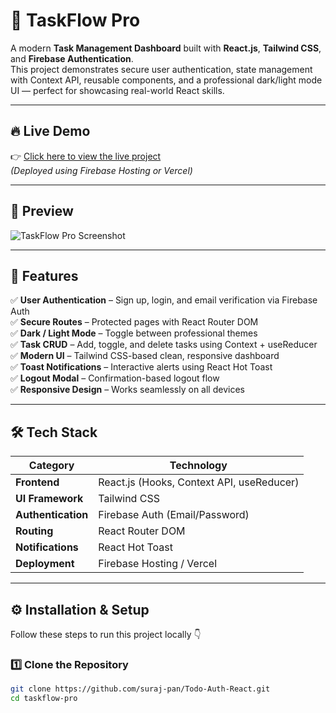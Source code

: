 # 🚀 TaskFlow Pro

A modern **Task Management Dashboard** built with **React.js**, **Tailwind CSS**, and **Firebase Authentication**.  
This project demonstrates secure user authentication, state management with Context API, reusable components, and a professional dark/light mode UI — perfect for showcasing real-world React skills.

---

## 🔥 Live Demo  
👉 [Click here to view the live project](https://your-live-demo-link.vercel.app)  
*(Deployed using Firebase Hosting or Vercel)*

---

## 📸 Preview  
![TaskFlow Pro Screenshot](https://via.placeholder.com/1000x500?text=TaskFlow+Pro+Dashboard+Preview)

---

## 🧠 Features

✅ **User Authentication** – Sign up, login, and email verification via Firebase Auth  
✅ **Secure Routes** – Protected pages with React Router DOM  
✅ **Dark / Light Mode** – Toggle between professional themes  
✅ **Task CRUD** – Add, toggle, and delete tasks using Context + useReducer  
✅ **Modern UI** – Tailwind CSS-based clean, responsive dashboard  
✅ **Toast Notifications** – Interactive alerts using React Hot Toast  
✅ **Logout Modal** – Confirmation-based logout flow  
✅ **Responsive Design** – Works seamlessly on all devices  

---

## 🛠️ Tech Stack

| Category | Technology |
|-----------|-------------|
| **Frontend** | React.js (Hooks, Context API, useReducer) |
| **UI Framework** | Tailwind CSS |
| **Authentication** | Firebase Auth (Email/Password) |
| **Routing** | React Router DOM |
| **Notifications** | React Hot Toast |
| **Deployment** | Firebase Hosting / Vercel |

---

## ⚙️ Installation & Setup

Follow these steps to run this project locally 👇

### 1️⃣ Clone the Repository
```bash
git clone https://github.com/suraj-pan/Todo-Auth-React.git
cd taskflow-pro
